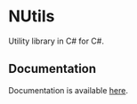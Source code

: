 NUtils
======

Utility library in C# for C#.

Documentation
-------------

Documentation is available [here](https://kommusoft.github.io/NUtils).
